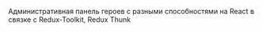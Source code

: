 Административная панель героев с разными способностями на React в связке с  Redux-Toolkit, Redux Thunk
